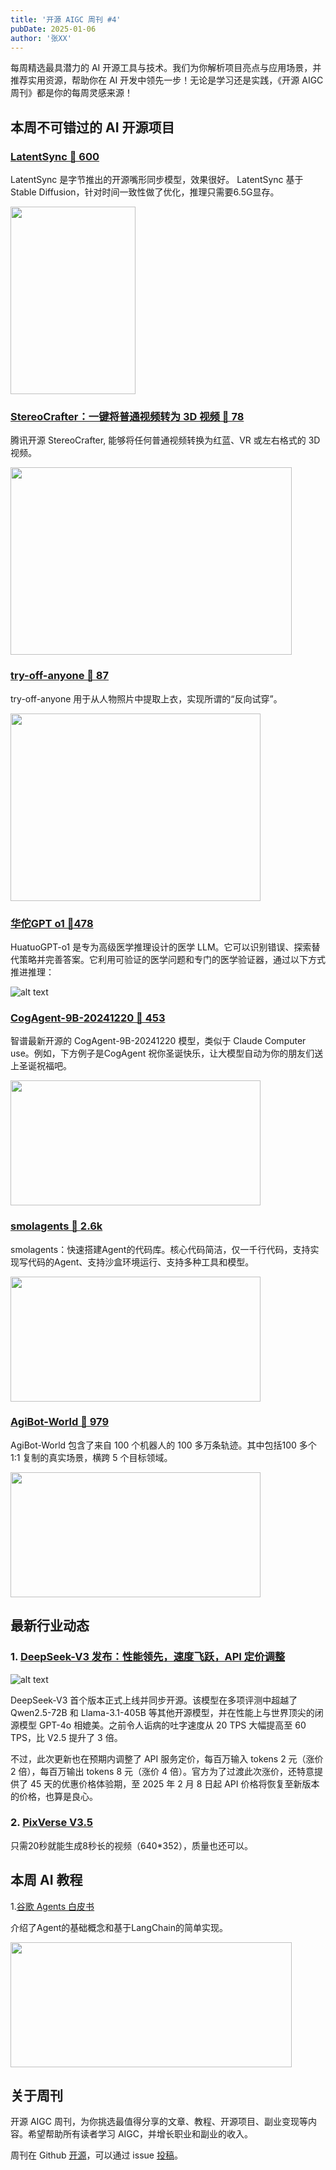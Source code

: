 ```yaml
---
title: '开源 AIGC 周刊 #4'
pubDate: 2025-01-06
author: '张XX'
---
```


每周精选最具潜力的 AI 开源工具与技术。我们为你解析项目亮点与应用场景，并推荐实用资源，帮助你在 AI 开发中领先一步！无论是学习还是实践，《开源 AIGC 周刊》都是你的每周灵感来源！

## 本周不可错过的 AI 开源项目

### [LatentSync 🌟 600](https://github.com/bytedance/LatentSync)
LatentSync 是字节推出的开源嘴形同步模型，效果很好。 LatentSync 基于Stable Diffusion，针对时间一致性做了优化，推理只需要6.5G显存。

<img src="image-5.png"  style="width:200px; height:300px;"/>

### [StereoCrafter：一键将普通视频转为 3D 视频 🌟 78](https://github.com/TencentARC/StereoCrafter)

腾讯开源 StereoCrafter, 能够将任何普通视频转换为红蓝、VR 或左右格式的 3D 视频。

<img src="image.png" style="width:450px; height:300px;"/>


### [try-off-anyone  🌟 87](https://github.com/ixarchakos/try-off-anyone)
try-off-anyone 用于从人物照片中提取上衣，实现所谓的“反向试穿”。

<img src="image-2.png" style="width:400px; height:300px;"/>

### [华佗GPT o1 🌟478](https://github.com/FreedomIntelligence/HuatuoGPT-o1)
HuatuoGPT-o1 是专为高级医学推理设计的医学 LLM。它可以识别错误、探索替代策略并完善答案。它利用可验证的医学问题和专门的医学验证器，通过以下方式推进推理：

![alt text](image-3.png)


### [CogAgent-9B-20241220 🌟 453](https://github.com/facebookresearch/AnimatedDrawings)
智谱最新开源的 CogAgent-9B-20241220 模型，类似于 Claude Computer use。例如，下方例子是CogAgent 祝你圣诞快乐，让大模型自动为你的朋友们送上圣诞祝福吧。


<img src="image-4.png" style="width:400px; height:200px;"/>

### [smolagents 🌟 2.6k](https://huggingface.co/blog/smolagents)
smolagents：快速搭建Agent的代码库。核心代码简洁，仅一千行代码，支持实现写代码的Agent、支持沙盒环境运行、支持多种工具和模型。


<img src="image-7.png" style="width:400px; height:200px;"/>




### [AgiBot-World 🌟 979](https://github.com/OpenDriveLab/Agibot-World)
AgiBot-World 包含了来自 100 个机器人的 100 多万条轨迹。其中包括100 多个 1:1 复制的真实场景，横跨 5 个目标领域。

<img src="image-8.png"  style="width:400px; height:200px;"/>

## 最新行业动态
### 1. [DeepSeek-V3 发布：性能领先，速度飞跃，API 定价调整](https://github.com/deepseek-ai/DeepSeek-V3)

![alt text](image-1.png)

DeepSeek-V3 首个版本正式上线并同步开源。该模型在多项评测中超越了 Qwen2.5-72B 和 Llama-3.1-405B 等其他开源模型，并在性能上与世界顶尖的闭源模型 GPT-4o 相媲美。之前令人诟病的吐字速度从 20 TPS 大幅提高至 60 TPS，比 V2.5 提升了 3 倍。

不过，此次更新也在预期内调整了 API 服务定价，每百万输入 tokens 2 元（涨价 2 倍），每百万输出 tokens 8 元（涨价 4 倍）。官方为了过渡此次涨价，还特意提供了 45 天的优惠价格体验期，至 2025 年 2 月 8 日起 API 价格将恢复至新版本的价格，也算是良心。

### 2. [PixVerse V3.5](https://app.pixverse.ai/onboard)

只需20秒就能生成8秒长的视频（640*352），质量也还可以。


## 本周 AI 教程
1.[谷歌 Agents 白皮书](https://www.kaggle.com/whitepaper-agents)

介绍了Agent的基础概念和基于LangChain的简单实现。

<img src="image-6.png" style="width:450px; height:200px;"/>

## 关于周刊

开源 AIGC 周刊，为你挑选最值得分享的文章、教程、开源项目、副业变现等内容。希望帮助所有读者学习 AIGC，并增长职业和副业的收入。

周刊在 Github [开源](https://github.com/YOYZHANG/open-source-ai-weekly)，可以通过 issue [投稿](https://github.com/YOYZHANG/open-source-ai-weekly/issues/new)。
